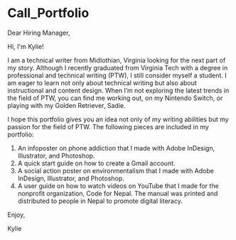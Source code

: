 # Call_Portfolio

Dear Hiring Manager,

Hi, I'm Kylie!

I am a technical writer from Midlothian, Virginia looking for the next part of my story. Although I recently graduated from Virginia Tech with a degree in professional and technical writing (PTW), I still consider myself a student. I am eager to learn not only about technical writing but also about instructional and content design. When I’m not exploring the latest trends in the field of PTW, you can find me working out, on my Nintendo Switch, or playing with my Golden Retriever, Sadie.

I hope this portfolio gives you an idea not only of my writing abilities but my passion for the field of PTW. The following pieces are included in my portfolio:

1. An infoposter on phone addiction that I made with Adobe InDesign, Illustrator, and Photoshop.
2. A quick start guide on how to create a Gmail account.
3. A social action poster on environmentalism that I made with Adobe InDesign, Illustrator, and Photoshop.
4. A user guide on how to watch videos on YouTube that I made for the nonprofit organization, Code for Nepal. The manual was printed and distributed to people in Nepal to promote digital literacy.

Enjoy,

Kylie
